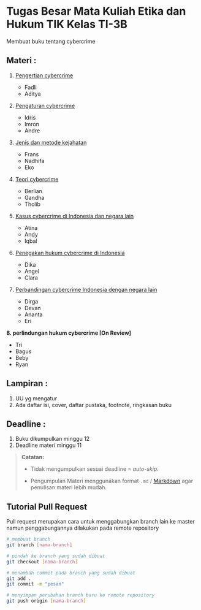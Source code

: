 # Tugas Besar Mata Kuliah Etika dan Hukum TIK Kelas TI-3B

Membuat buku tentang cybercrime

## Materi :
1. [Pengertian cybercrime](Pengertian-CyberCrime.md)
   - Fadli
   - Aditya

2. [Pengaturan cybercrime](Pengaturan-Cybercrime.md)
   - Idris
   - Imron
   - Andre

3. [Jenis dan metode kejahatan](Jenis-dan-Metode-Cybercrime.md)
   - Frans
   - Nadhifa
   - Eko

4. [Teori cybercrime](Teori-Cybercrime.md)
   - Berlian
   - Gandha
   - Tholib

5. [Kasus cybercrime di Indonesia dan negara lain](kasus-cybercrime.md)
   - Atina
   - Andy
   - Iqbal

6. [Penegakan hukum cybercrime di Indonesia](Penegakan-hukum-cybercrime-di-Indonesia.md)
   - Dika
   - Angel
   - Clara

7. [Perbandingan cybercrime Indonesia dengan negara lain](Perbandingan-Cybercrime-di-Indonesia-dengan-Negara-Lain.md")
   - Dirga
   - Devan
   - Ananta
   - Eri

**8. perlindungan hukum cybercrime [On Review]**
   - Tri
   - Bagus
   - Beby
   - Ryan

## Lampiran :
1. UU yg mengatur
2. Ada daftar isi, cover, daftar pustaka, footnote, ringkasan buku

## Deadline :
1. Buku dikumpulkan minggu 12
2. Deadline materi minggu 11

>**Catatan:**  
>- Tidak mengumpulkan sesuai deadline = *auto-skip*.  
>
>- Pengumpulan Materi menggunakan format `.md` / [Markdown](https://github.com/adam-p/markdown-here/wiki/Markdown-Cheatsheet) agar penulisan materi lebih mudah.

## Tutorial Pull Request

Pull request merupakan cara untuk menggabungkan branch lain ke master namun penggabungannya dilakukan pada remote repository

```bash
# membuat branch
git branch [nama-branch]

# pindah ke branch yang sudah dibuat
git checkout [nama-branch]

# menambah commit pada branch yang sudah dibuat
git add .
git commit -m "pesan"

# menyimpan perubahan branch baru ke remote repository
git push origin [nama-branch]
```
